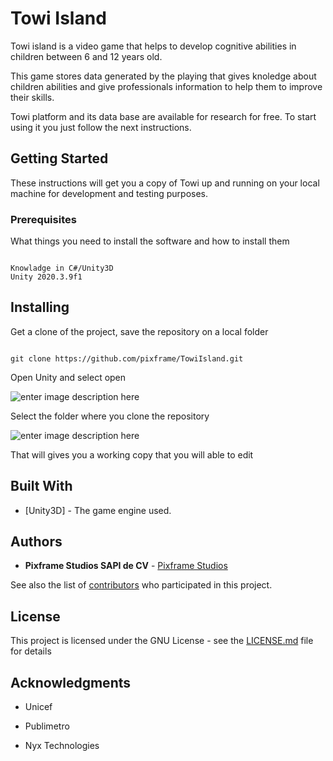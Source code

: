 # Towi Island

Towi island is a video game that helps to develop cognitive abilities in children between 6 and 12 years old.

This game stores data generated by the playing that gives knoledge about children abilities and give professionals information to help them to improve their skills.

Towi platform and its data base are available for research for free. To start using it you just follow the next instructions.

## Getting Started


These instructions will get you a copy of Towi up and running on your local machine for development and testing purposes.

### Prerequisites


What things you need to install the software and how to install them

```

Knowladge in C#/Unity3D
Unity 2020.3.9f1

```


## Installing

Get a clone of the project, save the repository on a local folder

```

git clone https://github.com/pixframe/TowiIsland.git

```

Open Unity and select open

![enter image description here](https://lh3.googleusercontent.com/kNelsG9dC9zzPGoDI23WXT2J-i5289FMevwTdDYTysHns8JskuqZKlPNvtgk2D-4FDu76N1azSg)

Select the folder where you clone the repository

![enter image description here](https://lh3.googleusercontent.com/TLabiPiB4YAQfaTNlJIuelUJ-9As5CCUeeJcKLiZWh38QlVfRm2QaU5bGPBq6JJ5KkhmBy2T3d8)

That will gives you a working copy that you will able to edit


## Built With


* [Unity3D] - The game engine used.



## Authors


* **Pixframe Studios SAPI de CV**  - [Pixframe Studios](https://www.pixframestudios.com)


See also the list of [contributors](https://github.com/pixframe/towi_portal/contributors) who participated in this project.



## License


This project is licensed under the GNU License - see the [LICENSE.md](LICENSE.md) file for details



## Acknowledgments


* Unicef

* Publimetro

* Nyx Technologies
